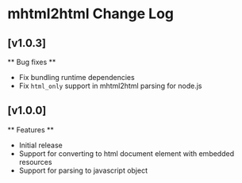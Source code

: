 # mhtml2html Change Log

## [v1.0.3]

** Bug fixes **

- Fix bundling runtime dependencies
- Fix `html_only` support in mhtml2html parsing for node.js

## [v1.0.0]

** Features **

- Initial release
- Support for converting to html document element with embedded resources
- Support for parsing to javascript object
